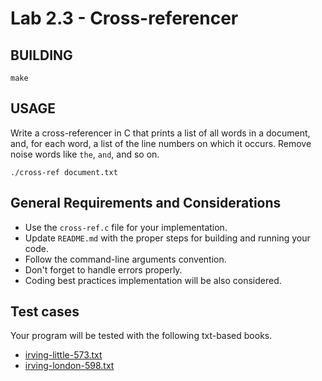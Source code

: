 Lab 2.3 - Cross-referencer
==========================
BUILDING
--------
```
make
```
USAGE
-----
Write a cross-referencer in C that prints a list of all words in a document, and, for each word, a list of the line numbers on which it occurs. Remove noise words like `the`, `and`, and so on.

```
./cross-ref document.txt
```

General Requirements and Considerations
---------------------------------------
- Use the `cross-ref.c` file for your implementation.
- Update `README.md` with the proper steps for building and running your code.
- Follow the command-line arguments convention.
- Don't forget to handle errors properly.
- Coding best practices implementation will be also considered.

Test cases
----------
Your program will be tested with the following txt-based books.

- [irving-little-573.txt](./irving-little-573.txt)
- [irving-london-598.txt](./irving-london-598.txt)
